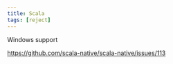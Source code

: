 ```yaml
---
title: Scala
tags: [reject]
---
```


Windows support

<https://github.com/scala-native/scala-native/issues/113>
